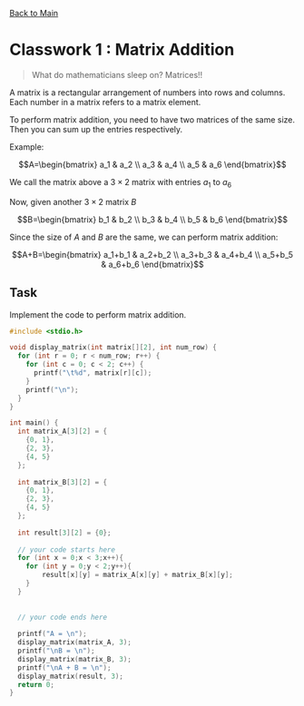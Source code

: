 [Back to Main](../README.md)

# Classwork 1 : Matrix Addition

> What do mathematicians sleep on? Matrices!!

A matrix is a rectangular arrangement of numbers into rows and columns. Each number in a matrix refers to a matrix element.

To perform matrix addition, you need to have two matrices of the same size. Then you can sum up the entries respectively.

Example:

```math
A=\begin{bmatrix} a_1 & a_2 \\ a_3 & a_4 \\ a_5 & a_6 \end{bmatrix}
```

We call the matrix above a $3\times2$ matrix with entries $a_1$ to $a_6$

Now, given another $3\times2$ matrix $B$

```math
B=\begin{bmatrix} b_1 & b_2 \\ b_3 & b_4 \\ b_5 & b_6 \end{bmatrix}
```

Since the size of $A$ and
$B$ are the same, we can perform matrix addition:

```math
A+B=\begin{bmatrix} a_1+b_1 & a_2+b_2 \\ a_3+b_3 & a_4+b_4 \\ a_5+b_5 & a_6+b_6 \end{bmatrix}
```

## Task

Implement the code to perform matrix addition.

```c
#include <stdio.h>

void display_matrix(int matrix[][2], int num_row) {
  for (int r = 0; r < num_row; r++) {
    for (int c = 0; c < 2; c++) {
      printf("\t%d", matrix[r][c]);
    }
    printf("\n");
  }
}

int main() {
  int matrix_A[3][2] = {
    {0, 1},
    {2, 3},
    {4, 5}
  };
  
  int matrix_B[3][2] = {
    {0, 1},
    {2, 3},
    {4, 5}
  };
  
  int result[3][2] = {0};
  
  // your code starts here
  for (int x = 0;x < 3;x++){
    for (int y = 0;y < 2;y++){
        result[x][y] = matrix_A[x][y] + matrix_B[x][y];
    }
  }
  
  
  // your code ends here
  
  printf("A = \n");
  display_matrix(matrix_A, 3);
  printf("\nB = \n");
  display_matrix(matrix_B, 3);
  printf("\nA + B = \n");
  display_matrix(result, 3);
  return 0;
}
```
